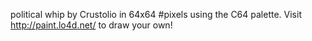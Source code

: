 political whip by Crustolio in 64x64 #pixels using the C64 palette. Visit http://paint.lo4d.net/ to draw your own! 